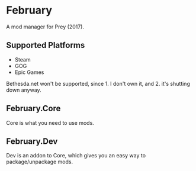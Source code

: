 # February
A mod manager for Prey (2017).

## Supported Platforms
* Steam
* GOG
* Epic Games

Bethesda.net won't be supported, since 1. I don't own it, and 2. it's shutting down anyway.

## February.Core
Core is what you need to use mods. 

## February.Dev
Dev is an addon to Core, which gives you an easy way to package/unpackage mods.
